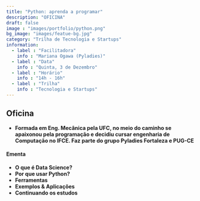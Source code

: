 ```yaml
---
title: "Python: aprenda a programar"
description: "OFICINA"
draft: false
image : "images/portfolio/python.png"
bg_image: "images/featue-bg.jpg"
category: "Trilha de Tecnologia e Startups"
information:
  - label : "Facilitadora"
    info : "Mariana Ogawa (Pyladies)"
  - label : "Data"
    info : "Quinta, 3 de Dezembro"
  - label : "Horário"
    info : "14h - 16h"
  - label : "Trilha"
    info : "Tecnologia e Startups"
---
```


## Oficina 

- **Formada em Eng. Mecânica pela UFC, no meio do caminho se apaixonou pela programação e decidiu cursar engenharia de Computação no IFCE. Faz parte do grupo Pyladies Fortaleza e PUG-CE**

#### Ementa

- **O que é Data Science?**
- **Por que usar Python?**
- **Ferramentas**
- **Exemplos & Aplicações**
- **Continuando os estudos**
